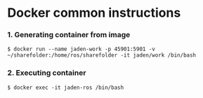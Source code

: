 # Docker common instructions

### 1. Generating container from image

```shell
$ docker run --name jaden-work -p 45901:5901 -v ~/sharefolder:/home/ros/sharefolder -it jaden/work /bin/bash
```

### 2. Executing container

```shell
$ docker exec -it jaden-ros /bin/bash
```

